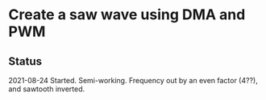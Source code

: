 # Create a saw wave using DMA and PWM

## Status

2021-08-24	Started. Semi-working. 
Frequency out by an even factor (4??), and sawtooth inverted.

